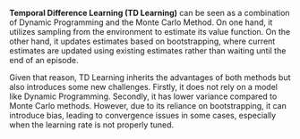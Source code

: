 **Temporal Difference Learning (TD Learning)** can be seen as a combination of Dynamic Programming and the Monte Carlo Method. On one hand, it utilizes sampling from the environment to estimate its value function. On the other hand, it updates estimates based on bootstrapping, where current estimates are updated using existing estimates rather than waiting until the end of an episode.

Given that reason, TD Learning inherits the advantages of both methods but also introduces some new challenges. Firstly, it does not rely on a model like Dynamic Programming. Secondly, it has lower variance compared to Monte Carlo methods. However, due to its reliance on bootstrapping, it can introduce bias, leading to convergence issues in some cases, especially when the learning rate is not properly tuned.